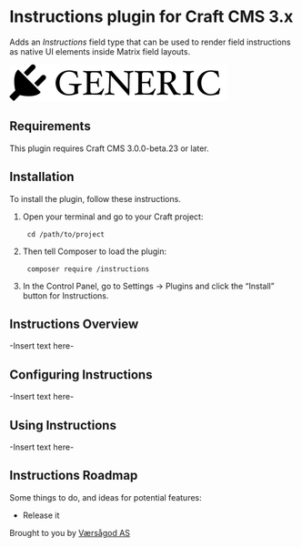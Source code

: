 # Instructions plugin for Craft CMS 3.x

Adds an _Instructions_ field type that can be used to render field instructions as native UI elements inside Matrix field layouts.

![Screenshot](resources/img/plugin-logo.png)

## Requirements

This plugin requires Craft CMS 3.0.0-beta.23 or later.

## Installation

To install the plugin, follow these instructions.

1. Open your terminal and go to your Craft project:

        cd /path/to/project

2. Then tell Composer to load the plugin:

        composer require /instructions

3. In the Control Panel, go to Settings → Plugins and click the “Install” button for Instructions.

## Instructions Overview

-Insert text here-

## Configuring Instructions

-Insert text here-

## Using Instructions

-Insert text here-

## Instructions Roadmap

Some things to do, and ideas for potential features:

* Release it

Brought to you by [Værsågod AS](https://vaersaagod.no)
